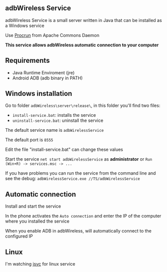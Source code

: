 adbWireless Service
----------
adbWireless Service is a small server written in Java that can be installed as a Windows service

Use [Procrun](http://commons.apache.org/daemon/procrun.html) from Apache Commons Daemon

**This service allows adbWireless automatic connection to your computer**


Requirements
----------
* Java Runtime Enviroment (jre)
* Android ADB (adb binary in PATH)


Windows installation
----------
Go to folder `adbWireless\server\release\`, in this folder you'll find two files:

* `install-service.bat`: installs the service
* `uninstall-service.bat`: uninstall the service

The default service name is `adbWirelessService`

The default port is `8555`

Edit the file "install-service.bat" can change these values

Start the service `net start adbWirelessService` as **administrator** or `Run (Win+R) -> services.msc -> ...`

If you have problems you can run the service from the command line and see the debug:
`adbWirelessService.exe //TS/adbWirelessService`


Automatic connection
----------
Install and start the service

In the phone activates the `Auto connection` and enter the IP of the computer where you installed the service

When you enable ADB in adbWireless, will automatically connect to the configured IP


Linux
----------
I'm watching [jsvc](http://commons.apache.org/daemon/jsvc.html) for linux service